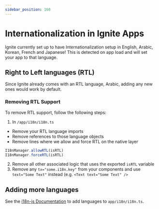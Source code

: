 ```yaml
---
sidebar_position: 160
---
```


# Internationalization in Ignite Apps

Ignite currently set up to have Internationalization setup in English, Arabic, Korean, French and Japanese! This is detected on app load and will set your app to that language.

## Right to Left languages (RTL)

Since Ignite already comes with an RTL language, Arabic, adding any new ones would work by default.

### Removing RTL Support

To remove RTL support, follow the following steps:

1. In `/app/i18n/i18n.ts`

- Remove your RTL language imports
- Remove references to those language objects
- Remove lines where we allow and force RTL on the native layer

```ts
I18nManager.allowRTL(isRTL)
I18nManager.forceRTL(isRTL)
```

2. Remove all other associated logic that uses the exported `isRTL` variable
3. Remove any `tx="some.i18n.key"` from your components and use `text="Some Text"` instead
   (e.g. `<Text text="Some Text" />`

## Adding more languages

See the [i18n-js Documentation](https://github.com/fnando/i18n?tab=readme-ov-file#base-translations) to add languages to `app/i18n/i18n.ts`.
